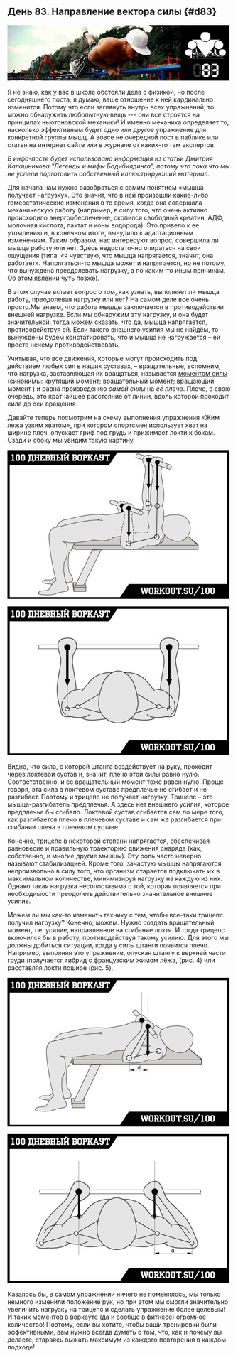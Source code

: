 ## День 83. Направление вектора силы {#d83}

![](src/img/83.jpg)

Я не знаю, как у вас в школе обстояли дела с физикой, но после сегодняшнего поста, я думаю, ваше отношение к ней кардинально изменится. Потому что если заглянуть внутрь всех упражнений, то можно обнаружить любопытную вещь --- они все строятся на принципах ньютоновской механики! И именно механика определяет то, насколько эффективным будет одно или другое упражнение для конкретной группы мышц. А вовсе не очередной пост в паблике или статья на интернет сайте или в журнале от каких-то там экспертов. 

*В инфо-посте будет использована информация из статьи Дмитрия Калашникова "Легенды и мифы Бодибилдинга", потому что пока что мы не успели подготовить собственный иллюстрирующий материал.* 

Для начала нам нужно разобраться с самим понятием «мышца получает нагрузку». Это значит, что в ней произошли какие-либо гомеостатические изменения в то время, когда она совершала механическую работу (например, в силу того, что очень активно происходило энергообеспечение, скопился свободный креатин, АДФ, молочная кислота, лактат и ионы водорода). Это привело к ее утомлению и, в конечном итоге, вынудило к адаптационным изменениям. Таким образом, нас интересуют вопрос, совершила ли мышца работу или нет. Здесь недостаточно опираться на свои ощущения (типа, «я чувствую, что мышца напрягается, значит, она работает». Напрягаться-то мышца может и напрягается, но не потому, что вынуждена преодолевать нагрузку, а по каким-то иным причинам. Об этом явлении чуть позже). 

В этом случае встает вопрос о том, как узнать, выполняет ли мышца работу, преодолевая нагрузку или нет? На самом деле все очень просто.Мы знаем, что работа мышцы заключается в противодействии внешней нагрузке. Если мы обнаружим эту нагрузку, и она будет значительной, тогда можем сказать, что да, мышца напрягается, противодействуя ей. Если такого внешнего усилия мы не найдём, то вынуждены будем констатировать, что и мышца не нагружается – ей просто нечему противодействовать. 

Учитывая, что все движения, которые могут происходить под действием любых сил в наших суставах, – вращательные, вспомним, что нагрузка, заставляющая их вращаться, называется [моментом силы](http://ru.wikipedia.org/wiki/%D0%9C%D0%BE%D0%BC%D0%B5%D0%BD%D1%82_%D1%81%D0%B8%D0%BB%D1%8B) (синонимы: крутящий момент; вращательный момент; вращающий момент ) и равна произведению *самой силы* на *её плечо*. Плечо, в свою очередь, это кратчайшее расстояние от линии, вдоль которой проходит сила до оси вращения. 

Давайте теперь посмотрим на схему выполнения упражнения «Жим лежа узким хватом», при котором спортсмен использует хват на ширине плеч, опускает гриф под грудь и прижимает локти к бокам. Сзади и сбоку мы увидим такую картину. 

![](src/img/83-1.jpg)

![](src/img/83-2.jpg)

Видно, что сила, с которой штанга воздействует на руку, проходит через локтевой сустав и, значит, плечо этой силы равно нулю. Соответственно, и ее вращательный момент тоже равен нулю. Проще говоря, эта сила в локтевом суставе предплечье не сгибает и не разгибает. Поэтому и трицепс не получает нагрузку. Трицепс – это мышца-разгибатель предплечья. А здесь нет внешнего усилия, которое предплечье бы сгибало. Локтевой сустав сгибается сам по мере того, как разгибается плечо в плечевом суставе и сам же разгибается при сгибании плеча в плечевом суставе. 

Конечно, трицепс в некоторой степени напрягается, обеспечивая равновесие и правильную траекторию движения снаряда (как, собственно, и многие другие мышцы). Эту роль часто неверно называют стабилизацией. Кроме того, зачастую мышцы напрягаются непроизвольно в силу того, что организм старается подключать их в максимальном количестве, минимизируя нагрузку на каждую из них. Однако такая нагрузка несопоставима с той, которая появляется при необходимости преодолеть действительно значительное внешнее усилие. 

Можем ли мы как-то изменить технику с тем, чтобы все-таки трицепс получил нагрузку? Конечно, можем. Нужно создать вращательный момент, т.е. усилие, направленное на сгибание локтя. И тогда трицепс включился бы в работу, противодействуя такому усилию. Для этого мы должны добиться ситуации, когда у силы штанги появится плечо. Например, выполняя это упражнение, опуская штангу к верхней части груди (получается гибрид с французским жимом лёжа, (рис. 4) или расставляя локти пошире (рис. 5). 

![](src/img/83-3.jpg)

![](src/img/83-4.jpg)

Казалось бы, в самом упражнении ничего не поменялось, мы только немного изменили положение рук, но при этом мы смогли значительно увеличить нагрузку на трицепс и сделать упражнение более целевым! И таких моментов в воркауте (да и вообще в фитнесе) огромное количество! Поэтому, если вы хотите, чтобы ваши тренировки были эффективными, вам нужно всегда думать о том, что, как и почему вы делаете, стараясь выжать максимум из каждого повторения в каждом подходе! 

